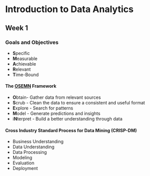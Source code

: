 # Introduction to Data Analytics
## Week 1

### Goals and Objectives
- **S**pecific
- **M**easurable
- **A**chievable
- **R**elevant
- **T**ime-Bound

#### The [OSEMN](https://towardsdatascience.com/5-steps-of-a-data-science-project-lifecycle-26c50372b492) Framework
- **O**btain- Gather data from relevant sources
- **S**crub - Clean the data to ensure a consistent and useful format
- **E**xplore - Search for patterns
- **M**odel - Generate predictions and insights
- i**N**terpret - Build a better understanding through data

#### Cross Industry Standard Process for Data Mining (CRISP-DM)
- Business Understanding
- Data Understanding
- Data Processing
- Modeling
- Evaluation
- Deployment
